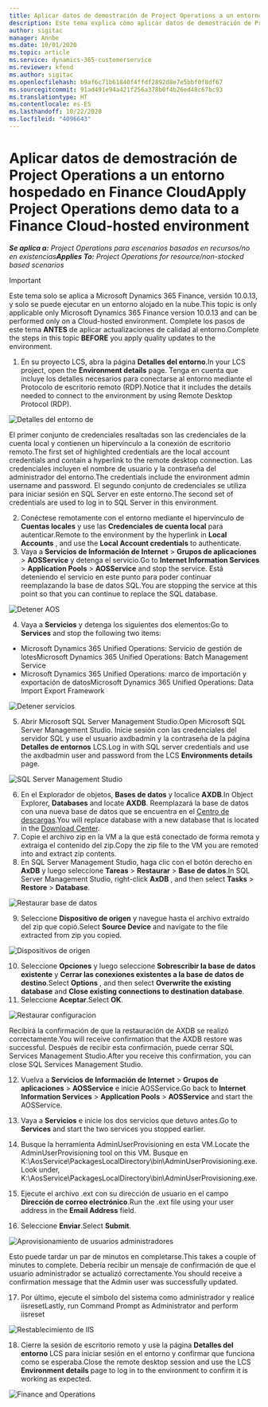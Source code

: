 ```yaml
---
title: Aplicar datos de demostración de Project Operations a un entorno hospedado en Finance Cloud
description: Este tema explica cómo aplicar datos de demostración de Project Operations a un entorno alojado en la nube de Dynamics 365 Finance.
author: sigitac
manager: Annbe
ms.date: 10/01/2020
ms.topic: article
ms.service: dynamics-365-customerservice
ms.reviewer: kfend
ms.author: sigitac
ms.openlocfilehash: b9af6c71b61840f4ffdf2892d8e7e5bbf0f8df67
ms.sourcegitcommit: 91ad491e94a421f256a378b0f4b26ed48c67bc93
ms.translationtype: HT
ms.contentlocale: es-ES
ms.lasthandoff: 10/22/2020
ms.locfileid: "4096643"
---
```

# <a name="apply-project-operations-demo-data-to-a-finance-cloud-hosted-environment"></a><span data-ttu-id="128b4-103">Aplicar datos de demostración de Project Operations a un entorno hospedado en Finance Cloud</span><span class="sxs-lookup"><span data-stu-id="128b4-103">Apply Project Operations demo data to a Finance Cloud-hosted environment</span></span>

<span data-ttu-id="128b4-104">_**Se aplica a:** Project Operations para escenarios basados en recursos/no en existencias_</span><span class="sxs-lookup"><span data-stu-id="128b4-104">_**Applies To:** Project Operations for resource/non-stocked based scenarios_</span></span>

> [!IMPORTANT]
> <span data-ttu-id="128b4-105">Este tema solo se aplica a Microsoft Dynamics 365 Finance, versión 10.0.13, y solo se puede ejecutar en un entorno alojado en la nube.</span><span class="sxs-lookup"><span data-stu-id="128b4-105">This topic is only applicable only Microsoft Dynamics 365 Finance version 10.0.13 and can be performed only on a Cloud-hosted environment.</span></span> <span data-ttu-id="128b4-106">Complete los pasos de este tema **ANTES** de aplicar actualizaciones de calidad al entorno.</span><span class="sxs-lookup"><span data-stu-id="128b4-106">Complete the steps in this topic **BEFORE** you apply quality updates to the environment.</span></span>

1. <span data-ttu-id="128b4-107">En su proyecto LCS, abra la página **Detalles del entorno**.</span><span class="sxs-lookup"><span data-stu-id="128b4-107">In your LCS project, open the **Environment details** page.</span></span> <span data-ttu-id="128b4-108">Tenga en cuenta que incluye los detalles necesarios para conectarse al entorno mediante el Protocolo de escritorio remoto (RDP).</span><span class="sxs-lookup"><span data-stu-id="128b4-108">Notice that it includes the details needed to connect to the environment by using Remote Desktop Protocol (RDP).</span></span>

![Detalles del entorno de](./media/1EnvironmentDetails.png)

<span data-ttu-id="128b4-110">El primer conjunto de credenciales resaltadas son las credenciales de la cuenta local y contienen un hipervínculo a la conexión de escritorio remoto.</span><span class="sxs-lookup"><span data-stu-id="128b4-110">The first set of highlighted credentials are the local account credentials and contain a hyperlink to the remote desktop connection.</span></span> <span data-ttu-id="128b4-111">Las credenciales incluyen el nombre de usuario y la contraseña del administrador del entorno.</span><span class="sxs-lookup"><span data-stu-id="128b4-111">The credentials include the environment admin username and password.</span></span> <span data-ttu-id="128b4-112">El segundo conjunto de credenciales se utiliza para iniciar sesión en SQL Server en este entorno.</span><span class="sxs-lookup"><span data-stu-id="128b4-112">The second set of credentials are used to log in to SQL Server in this environment.</span></span>

2. <span data-ttu-id="128b4-113">Conéctese remotamente con el entorno mediante el hipervínculo de **Cuentas locales** y use las **Credenciales de cuenta local** para autenticar.</span><span class="sxs-lookup"><span data-stu-id="128b4-113">Remote to the environment by the hyperlink in **Local Accounts** , and use the **Local Account credentials** to authenticate.</span></span>
3. <span data-ttu-id="128b4-114">Vaya a **Servicios de Información de Internet** > **Grupos de aplicaciones** > **AOSService** y detenga el servicio.</span><span class="sxs-lookup"><span data-stu-id="128b4-114">Go to **Internet Information Services** > **Application Pools** > **AOSService** and stop the service.</span></span> <span data-ttu-id="128b4-115">Está deteniendo el servicio en este punto para poder continuar reemplazando la base de datos SQL.</span><span class="sxs-lookup"><span data-stu-id="128b4-115">You are stopping the service at this point so that you can continue to replace the SQL database.</span></span>

![Detener AOS](./media/2StopAOS.png)

4. <span data-ttu-id="128b4-117">Vaya a **Servicios** y detenga los siguientes dos elementos:</span><span class="sxs-lookup"><span data-stu-id="128b4-117">Go to **Services** and stop the following two items:</span></span>

- <span data-ttu-id="128b4-118">Microsoft Dynamics 365 Unified Operations: Servicio de gestión de lotes</span><span class="sxs-lookup"><span data-stu-id="128b4-118">Microsoft Dynamics 365 Unified Operations: Batch Management Service</span></span>
- <span data-ttu-id="128b4-119">Microsoft Dynamics 365 Unified Operations: marco de importación y exportación de datos</span><span class="sxs-lookup"><span data-stu-id="128b4-119">Microsoft Dynamics 365 Unified Operations: Data Import Export Framework</span></span>

![Detener servicios](./media/3StopServices.png)

5. <span data-ttu-id="128b4-121">Abrir Microsoft SQL Server Management Studio.</span><span class="sxs-lookup"><span data-stu-id="128b4-121">Open Microsoft SQL Server Management Studio.</span></span> <span data-ttu-id="128b4-122">Inicie sesión con las credenciales del servidor SQL y use el usuario axdbadmin y la contraseña de la página **Detalles de entornos** LCS.</span><span class="sxs-lookup"><span data-stu-id="128b4-122">Log in with SQL server credentials and use the axdbadmin user and password from the LCS **Environments details** page.</span></span>

![SQL Server Management Studio](./media/4SSMS.png)

6. <span data-ttu-id="128b4-124">En el Explorador de objetos, **Bases de datos** y localice **AXDB**.</span><span class="sxs-lookup"><span data-stu-id="128b4-124">In Object Explorer, **Databases** and locate **AXDB**.</span></span> <span data-ttu-id="128b4-125">Reemplazará la base de datos con una nueva base de datos que se encuentra en el [Centro de descargas](https://download.microsoft.com/download/1/a/3/1a314bd2-b082-4a87-abdc-1ba26c92b63d/ProjOpsDemoDataFOGARelease.zip).</span><span class="sxs-lookup"><span data-stu-id="128b4-125">You will replace database with a new database that is located in the [Download Center](https://download.microsoft.com/download/1/a/3/1a314bd2-b082-4a87-abdc-1ba26c92b63d/ProjOpsDemoDataFOGARelease.zip).</span></span> 
7. <span data-ttu-id="128b4-126">Copie el archivo zip en la VM a la que está conectado de forma remota y extraiga el contenido del zip.</span><span class="sxs-lookup"><span data-stu-id="128b4-126">Copy the zip file to the VM you are remoted into and extract zip contents.</span></span>
8. <span data-ttu-id="128b4-127">En SQL Server Management Studio, haga clic con el botón derecho en **AxDB** y luego seleccione **Tareas** > **Restaurar** > **Base de datos**.</span><span class="sxs-lookup"><span data-stu-id="128b4-127">In SQL Server Management Studio, right-click **AxDB** , and then select **Tasks** > **Restore** > **Database**.</span></span>

![Restaurar base de datos](./media/5RestoreDatabase.png)

9. <span data-ttu-id="128b4-129">Seleccione **Dispositivo de origen** y navegue hasta el archivo extraído del zip que copió.</span><span class="sxs-lookup"><span data-stu-id="128b4-129">Select **Source Device** and navigate to the file extracted from zip you copied.</span></span>

![Dispositivos de origen](./media/6SourceDevice.png)

10. <span data-ttu-id="128b4-131">Seleccione **Opciones** y luego seleccione **Sobrescribir la base de datos existente** y **Cerrar las conexiones existentes a la base de datos de destino**.</span><span class="sxs-lookup"><span data-stu-id="128b4-131">Select **Options** , and then select **Overwrite the existing database** and **Close existing connections to destination database**.</span></span> 
11. <span data-ttu-id="128b4-132">Seleccione **Aceptar**.</span><span class="sxs-lookup"><span data-stu-id="128b4-132">Select **OK**.</span></span>

![Restaurar configuracion](./media/7RestoreSetting.png)

<span data-ttu-id="128b4-134">Recibirá la confirmación de que la restauración de AXDB se realizó correctamente.</span><span class="sxs-lookup"><span data-stu-id="128b4-134">You will receive confirmation that the AXDB restore was successful.</span></span> <span data-ttu-id="128b4-135">Después de recibir esta confirmación, puede cerrar SQL Services Management Studio.</span><span class="sxs-lookup"><span data-stu-id="128b4-135">After you receive this confirmation, you can close SQL Services Management Studio.</span></span>

12. <span data-ttu-id="128b4-136">Vuelva a **Servicios de Información de Internet** > **Grupos de aplicaciones** > **AOSService** e inicie AOSService.</span><span class="sxs-lookup"><span data-stu-id="128b4-136">Go back to **Internet Information Services** > **Application Pools** > **AOSService** and start the AOSService.</span></span>
13. <span data-ttu-id="128b4-137">Vaya a **Servicios** e inicie los dos servicios que detuvo antes.</span><span class="sxs-lookup"><span data-stu-id="128b4-137">Go to **Services** and start the two services you stopped earlier.</span></span>

14. <span data-ttu-id="128b4-138">Busque la herramienta AdminUserProvisioning en esta VM.</span><span class="sxs-lookup"><span data-stu-id="128b4-138">Locate the AdminUserProvisioning tool on this VM.</span></span> <span data-ttu-id="128b4-139">Busque en K:\AosService\PackagesLocalDirectory\bin\AdminUserProvisioning.exe.</span><span class="sxs-lookup"><span data-stu-id="128b4-139">Look under, K:\AosService\PackagesLocalDirectory\bin\AdminUserProvisioning.exe.</span></span>
15. <span data-ttu-id="128b4-140">Ejecute el archivo .ext con su dirección de usuario en el campo **Dirección de correo electrónico**.</span><span class="sxs-lookup"><span data-stu-id="128b4-140">Run the .ext file using your user address in the **Email Address** field.</span></span> 
16. <span data-ttu-id="128b4-141">Seleccione **Enviar**.</span><span class="sxs-lookup"><span data-stu-id="128b4-141">Select **Submit**.</span></span>

![Aprovisionamiento de usuarios administradores](./media/8AdminUserProvisioning.png)

<span data-ttu-id="128b4-143">Esto puede tardar un par de minutos en completarse.</span><span class="sxs-lookup"><span data-stu-id="128b4-143">This takes a couple of minutes to complete.</span></span> <span data-ttu-id="128b4-144">Debería recibir un mensaje de confirmación de que el usuario administrador se actualizó correctamente.</span><span class="sxs-lookup"><span data-stu-id="128b4-144">You should receive a confirmation message that the Admin user was successfully updated.</span></span>

17. <span data-ttu-id="128b4-145">Por último, ejecute el símbolo del sistema como administrador y realice iisreset</span><span class="sxs-lookup"><span data-stu-id="128b4-145">Lastly, run Command Prompt as Administrator and perform iisreset</span></span>

![Restablecimiento de IIS](./media/9IISReset.png)

18. <span data-ttu-id="128b4-147">Cierre la sesión de escritorio remoto y use la página **Detalles del entorno** LCS para iniciar sesión en el entorno y confirmar que funciona como se esperaba.</span><span class="sxs-lookup"><span data-stu-id="128b4-147">Close the remote desktop session and use the LCS **Environment details** page to log in to the environment to confirm it is working as expected.</span></span>

![Finance and Operations](./media/10FinanceAndOperations.png)
